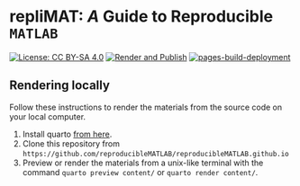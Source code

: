 # **repliMAT**: *A* Guide to Reproducible `MATLAB`

[![License: CC BY-SA 4.0](https://img.shields.io/badge/License-CC_BY--SA_4.0-lightgrey.svg)](https://creativecommons.org/licenses/by-sa/4.0/)
[![Render and Publish](https://github.com/reproducibleMATLAB/reproducibleMATLAB.github.io/actions/workflows/build.yml/badge.svg)](https://github.com/reproducibleMATLAB/reproducibleMATLAB.github.io/actions/workflows/build.yml)
[![pages-build-deployment](https://github.com/reproducibleMATLAB/reproducibleMATLAB.github.io/actions/workflows/pages/pages-build-deployment/badge.svg)](https://github.com/reproducibleMATLAB/reproducibleMATLAB.github.io/actions/workflows/pages/pages-build-deployment)


## Rendering locally
Follow these instructions to render the materials from the source code on your local computer.

1. Install quarto [from here](https://quarto.org/docs/get-started/).
2. Clone this repository from `https://github.com/reproducibleMATLAB/reproducibleMATLAB.github.io`
3. Preview or render the materials from a unix-like terminal with the command `quarto preview content/` or `quarto render content/`.
